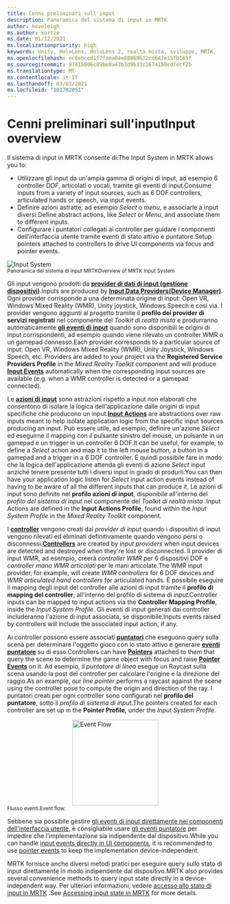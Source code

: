 ```yaml
---
title: Cenni preliminari sull'input
description: Panoramica del sistema di input in MRTK
author: keveleigh
ms.author: kurtie
ms.date: 01/12/2021
ms.localizationpriority: high
keywords: Unity, HoloLens, HoloLens 2, realtà mista, sviluppo, MRTK,
ms.openlocfilehash: ec8ebced1f7faea04e88068612cd642e15fb165f
ms.sourcegitcommit: 97815006c09be0a43b3d9b33c1674150cdfecf2b
ms.translationtype: MT
ms.contentlocale: it-IT
ms.lasthandoff: 03/03/2021
ms.locfileid: "101782051"
---
```

# <a name="input-overview"></a><span data-ttu-id="1fec4-104">Cenni preliminari sull'input</span><span class="sxs-lookup"><span data-stu-id="1fec4-104">Input overview</span></span>

<span data-ttu-id="1fec4-105">Il sistema di input in MRTK consente di:</span><span class="sxs-lookup"><span data-stu-id="1fec4-105">The Input System in MRTK allows you to:</span></span>

- <span data-ttu-id="1fec4-106">Utilizzare gli input da un'ampia gamma di origini di input, ad esempio 6 controller DOF, articolati o vocali, tramite gli eventi di input.</span><span class="sxs-lookup"><span data-stu-id="1fec4-106">Consume inputs from a variety of input sources, such as 6 DOF controllers, articulated hands or speech, via input events.</span></span>
- <span data-ttu-id="1fec4-107">Definire azioni astratte, ad esempio *Select* o *menu*, e associarle a input diversi.</span><span class="sxs-lookup"><span data-stu-id="1fec4-107">Define abstract actions, like *Select* or *Menu*, and associate them to different inputs.</span></span>
- <span data-ttu-id="1fec4-108">Configurare i puntatori collegati ai controller per guidare i componenti dell'interfaccia utente tramite eventi di stato attivo e puntatore.</span><span class="sxs-lookup"><span data-stu-id="1fec4-108">Setup pointers attached to controllers to drive UI components via focus and pointer events.</span></span>

<img src="../images/input/MRTK_InputSystem.png" alt="Input System" style="display:block;margin-left:auto;margin-right:auto;">
<span data-ttu-id="1fec4-109"><sup>Panoramica del sistema di input MRTK</sup></span><span class="sxs-lookup"><span data-stu-id="1fec4-109"><sup>Overview of MRTK Input System</sup></span></span>

<span data-ttu-id="1fec4-110">Gli input vengono prodotti da [**provider di dati di input (gestione dispositivi)**](input-providers.md).</span><span class="sxs-lookup"><span data-stu-id="1fec4-110">Inputs are produced by [**Input Data Providers(Device Manager)**](input-providers.md).</span></span> <span data-ttu-id="1fec4-111">Ogni provider corrisponde a una determinata origine di input: Open VR, Windows Mixed Reality (WMR), Unity joystick, Windows Speech e così via. I provider vengono aggiunti al progetto tramite il **profilo dei provider di servizi registrati** nel componente del *Toolkit di realtà mista* e produrranno automaticamente [**gli eventi di input**](input-events.md) quando sono disponibili le origini di input corrispondenti, ad esempio quando viene rilevato un controller WMR o un gamepad connesso.</span><span class="sxs-lookup"><span data-stu-id="1fec4-111">Each provider corresponds to a particular source of input: Open VR, Windows Mixed Reality (WMR), Unity Joystick, Windows Speech, etc. Providers are added to your project via the **Registered Service Providers Profile** in the *Mixed Reality Toolkit* component and will produce [**Input Events**](input-events.md) automatically when the corresponding input sources are available (e.g. when a WMR controller is detected or a gamepad connected).</span></span>

<span data-ttu-id="1fec4-112">Le [**azioni di input**](input-actions.md) sono astrazioni rispetto a input non elaborati che consentono di isolare la logica dell'applicazione dalle origini di input specifiche che producono un input.</span><span class="sxs-lookup"><span data-stu-id="1fec4-112">[**Input Actions**](input-actions.md) are abstractions over raw inputs meant to help isolate application logic from the specific input sources producing an input.</span></span> <span data-ttu-id="1fec4-113">Può essere utile, ad esempio, definire un'azione *Select* ed eseguirne il mapping con il pulsante sinistro del mouse, un pulsante in un gamepad e un trigger in un controller 6 DOF.</span><span class="sxs-lookup"><span data-stu-id="1fec4-113">It can be useful, for example, to define a *Select* action and map it to the left mouse button, a button in a gamepad and a trigger in a 6 DOF controller.</span></span> <span data-ttu-id="1fec4-114">È quindi possibile fare in modo che la logica dell'applicazione attenda gli eventi di azione *Select* input anziché tenere presente tutti i diversi input in grado di produrli.</span><span class="sxs-lookup"><span data-stu-id="1fec4-114">You can then have your application logic listen for *Select* input action events instead of having to be aware of all the different inputs that can produce it.</span></span> <span data-ttu-id="1fec4-115">Le azioni di input sono definite nel **profilo azioni di input**, disponibile all'interno del *profilo del sistema di input* nel componente del *Toolkit di realtà mista* .</span><span class="sxs-lookup"><span data-stu-id="1fec4-115">Input Actions are defined in the **Input Actions Profile**, found within the *Input System Profile* in the *Mixed Reality Toolkit* component.</span></span>

<span data-ttu-id="1fec4-116">I [**controller**](controllers.md) vengono creati dai *provider di input* quando i dispositivi di input vengono rilevati ed eliminati definitivamente quando vengono persi o disconnessi.</span><span class="sxs-lookup"><span data-stu-id="1fec4-116">[**Controllers**](controllers.md) are created by *input providers* when input devices are detected and destroyed when they're lost or disconnected.</span></span> <span data-ttu-id="1fec4-117">Il provider di input WMR, ad esempio, creerà *controller WMR* per 6 dispositivi DOF e *controller mano WMR articolati* per le mani articolate.</span><span class="sxs-lookup"><span data-stu-id="1fec4-117">The WMR input provider, for example, will create *WMR controllers* for 6 DOF devices and *WMR articulated hand controllers* for articulated hands.</span></span> <span data-ttu-id="1fec4-118">È possibile eseguire il mapping degli input del controller alle azioni di input tramite il **profilo di mapping del controller**, all'interno del profilo di sistema di *input*.</span><span class="sxs-lookup"><span data-stu-id="1fec4-118">Controller inputs can be mapped to input actions via the **Controller Mapping Profile**, inside the *Input System Profile*.</span></span> <span data-ttu-id="1fec4-119">Gli eventi di input generati dai controller includeranno l'azione di input associata, se disponibile.</span><span class="sxs-lookup"><span data-stu-id="1fec4-119">Inputs events raised by controllers will include the associated input action, if any.</span></span>

<span data-ttu-id="1fec4-120">Ai controller possono essere associati [**puntatori**](pointers.md) che eseguono query sulla scena per determinare l'oggetto gioco con lo stato attivo e generare [**eventi puntatore**](pointers.md#pointer-event-interfaces) su di esso.</span><span class="sxs-lookup"><span data-stu-id="1fec4-120">Controllers can have [**Pointers**](pointers.md) attached to them that query the scene to determine the game object with focus and raise [**Pointer Events**](pointers.md#pointer-event-interfaces) on it.</span></span> <span data-ttu-id="1fec4-121">Ad esempio, il *puntatore di linea* esegue un Raycast sulla scena usando la post del controller per calcolare l'origine e la direzione del raggio.</span><span class="sxs-lookup"><span data-stu-id="1fec4-121">As an example, our *line pointer* performs a raycast against the scene using the controller pose to compute the origin and direction of the ray.</span></span> <span data-ttu-id="1fec4-122">I puntatori creati per ogni controller sono configurati nel **profilo del puntatore**, sotto il *profilo di sistema di input*.</span><span class="sxs-lookup"><span data-stu-id="1fec4-122">The pointers created for each controller are set up in the **Pointer Profile**, under the *Input System Profile*.</span></span>

<img src="../images/input/MRTK_Input_EventFlow.png" width="200px" alt="Event Flow" style="display:block;margin-left:auto;margin-right:auto;">
<span data-ttu-id="1fec4-123"><sup>Flusso eventi.</sup></span><span class="sxs-lookup"><span data-stu-id="1fec4-123"><sup>Event flow.</sup></span></span>

<span data-ttu-id="1fec4-124">Sebbene sia possibile gestire [gli eventi di input direttamente nei componenti dell'interfaccia utente](input-events.md), è consigliabile usare [gli eventi puntatore](pointers.md#pointer-event-interfaces) per impedire che l'implementazione sia indipendente dal dispositivo.</span><span class="sxs-lookup"><span data-stu-id="1fec4-124">While you can handle [input events directly in UI components](input-events.md), it is recommended to use [pointer events](pointers.md#pointer-event-interfaces) to keep the implementation device-independent.</span></span>

<span data-ttu-id="1fec4-125">MRTK fornisce anche diversi metodi pratici per eseguire query sullo stato di input direttamente in modo indipendente dal dispositivo.</span><span class="sxs-lookup"><span data-stu-id="1fec4-125">MRTK also provides several convenience methods to query input state directly in a device-independent way.</span></span> <span data-ttu-id="1fec4-126">Per ulteriori informazioni, vedere [accesso allo stato di input in MRTK](input-state.md) .</span><span class="sxs-lookup"><span data-stu-id="1fec4-126">See [Accessing input state in MRTK](input-state.md) for more details.</span></span>
